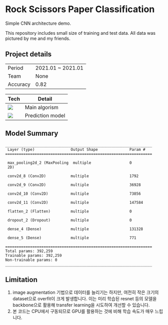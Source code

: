 <h1>Rock Scissors Paper Classification</h1>

Simple CNN architecture demo.

This repository includes small size of training and test data. 
All data was pictured by me and my friends.

<h2>Project details</h2>

|||
|---|---|
|Period|2021.01 ~ 2021.01|
|Team|None|
|Accuracy|0.82|

|Tech|Detail|
|---|---|
|<img src="https://img.shields.io/badge/Python-3776AB?style=flat-square&logo=Python&logoColor=white"/>|Main algorism|
|<img src="https://img.shields.io/badge/Tensorflow-FF6F00?style=flat-square&logo=Tensorflow&logoColor=white"/>|Prediction model|

<h2>Model Summary</h2>

```model summary
_________________________________________________________________
 Layer (type)                Output Shape              Param #   
=================================================================
                                                                 
 max_pooling2d_2 (MaxPooling  multiple                 0         
 2D)                                                             
                                                                 
 conv2d_8 (Conv2D)           multiple                  1792      
                                                                 
 conv2d_9 (Conv2D)           multiple                  36928     
                                                                 
 conv2d_10 (Conv2D)          multiple                  73856     
                                                                 
 conv2d_11 (Conv2D)          multiple                  147584    
                                                                 
 flatten_2 (Flatten)         multiple                  0         
 
 dropout_2 (Dropout)         multiple                  0         
                                                                 
 dense_4 (Dense)             multiple                  131328    
                                                                 
 dense_5 (Dense)             multiple                  771       
                                                                 
=================================================================
Total params: 392,259
Trainable params: 392,259
Non-trainable params: 0
_________________________________________________________________
```


<h2>Limitation</h2>

1. image augmentation 기법으로 데이터를 늘리기는 하지만, 여전히 작은 크기의 dataset으로 overfit이 크게 발생합니다.
이는 미리 학습된 resnet 등의 모델을 backbone으로 활용해 transfer learning을 시도하여 개선할 수 있습니다.
2. 본 코드는 CPU에서 구동되므로 GPU를 활용하는 것에 비해 학습 속도가 매우 느립니다.